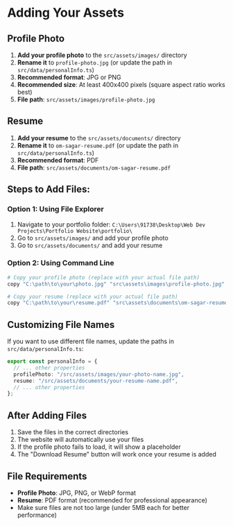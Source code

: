 # Adding Your Assets

## Profile Photo
1. **Add your profile photo** to the `src/assets/images/` directory
2. **Rename it** to `profile-photo.jpg` (or update the path in `src/data/personalInfo.ts`)
3. **Recommended format**: JPG or PNG
4. **Recommended size**: At least 400x400 pixels (square aspect ratio works best)
5. **File path**: `src/assets/images/profile-photo.jpg`

## Resume
1. **Add your resume** to the `src/assets/documents/` directory
2. **Rename it** to `om-sagar-resume.pdf` (or update the path in `src/data/personalInfo.ts`)
3. **Recommended format**: PDF
4. **File path**: `src/assets/documents/om-sagar-resume.pdf`

## Steps to Add Files:

### Option 1: Using File Explorer
1. Navigate to your portfolio folder: `C:\Users\91738\Desktop\Web Dev Projects\Portfolio Website\portfolio\`
2. Go to `src/assets/images/` and add your profile photo
3. Go to `src/assets/documents/` and add your resume

### Option 2: Using Command Line
```bash
# Copy your profile photo (replace with your actual file path)
copy "C:\path\to\your\photo.jpg" "src\assets\images\profile-photo.jpg"

# Copy your resume (replace with your actual file path)
copy "C:\path\to\your\resume.pdf" "src\assets\documents\om-sagar-resume.pdf"
```

## Customizing File Names
If you want to use different file names, update the paths in `src/data/personalInfo.ts`:

```typescript
export const personalInfo = {
  // ... other properties
  profilePhoto: "/src/assets/images/your-photo-name.jpg",
  resume: "/src/assets/documents/your-resume-name.pdf",
  // ... other properties
};
```

## After Adding Files
1. Save the files in the correct directories
2. The website will automatically use your files
3. If the profile photo fails to load, it will show a placeholder
4. The "Download Resume" button will work once your resume is added

## File Requirements
- **Profile Photo**: JPG, PNG, or WebP format
- **Resume**: PDF format (recommended for professional appearance)
- Make sure files are not too large (under 5MB each for better performance) 